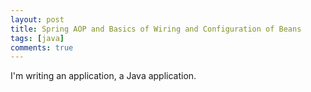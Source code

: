 ```yaml
---
layout: post
title: Spring AOP and Basics of Wiring and Configuration of Beans
tags: [java]
comments: true
---
```



I'm writing an application, a Java application.